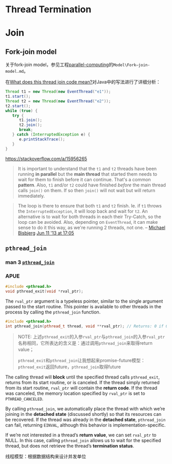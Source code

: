 # Thread Termination





# Join



## Fork-join model

关于fork-join model，参见工程[parallel-computing](https://dengking.github.io/machine-learning/)的`Model\Fork–join-model.md`。

在[What does this thread join code mean?](https://stackoverflow.com/questions/15956231/what-does-this-thread-join-code-mean)对Java中的写法进行了详细分析：

```Java
Thread t1 = new Thread(new EventThread("e1"));
t1.start();
Thread t2 = new Thread(new EventThread("e2"));
t2.start();
while (true) {
   try {
      t1.join();
      t2.join();
      break;
   } catch (InterruptedException e) {
      e.printStackTrace();
   }
}
```

https://stackoverflow.com/a/15956265

> It is important to understand that the `t1` and `t2` threads have been running **in parallel** but the **main thread** that started them needs to wait for them to finish before it can continue. That's a common **pattern**. Also, `t1` and/or `t2` could have finished *before* the main thread calls `join()` on them. If so then `join()` will not wait but will return immediately.



> The loop is there to ensure that both `t1` and `t2` finish. Ie. if `t1` throws the `InterruptedException`, it will loop back and wait for `t2`. An alternative is to wait for both threads in each their Try-Catch, so the loop can be avoided. Also, depending on `EventThread`, it can make sense to do it this way, as we're running 2 threads, not one. – [Michael Bisbjerg](https://stackoverflow.com/users/1246988/michael-bisbjerg) [Jun 11 '13 at 17:05](https://stackoverflow.com/questions/15956231/what-does-this-thread-join-code-mean#comment24650271_15956265)



## `pthread_join`

### man 3 [`pthread_join`](https://www.man7.org/linux/man-pages/man3/pthread_join.3.html)



### APUE 

```C++
#include <pthread.h>
void pthread_exit(void *rval_ptr);
```

The `rval_ptr` argument is a typeless pointer, similar to the single argument passed to the start routine. This pointer is available to other threads in the process by calling the `pthread_join` function.

```C++
#include <pthread.h>
int pthread_join(pthread_t thread, void **rval_ptr); // Returns: 0 if OK, error number on failure
```

> NOTE: 上述`pthread_exit`的入参`rval_ptr`与`pthread_join`的入参`rval_ptr`名称相同，它所表达的含义是：通过调用`pthread_join`来取得return value；
>
> `pthread_exit`和`pthread_join`让我想起来promise-future模型：`pthread_exit`返回future，`pthread_join`取得future

The calling thread will **block** until the specified thread calls `pthread_exit`, returns from its start routine, or is canceled. If the thread simply returned from its start routine, `rval_ptr` will contain the **return code**. If the thread was canceled, the memory location specified by `rval_ptr` is set to `PTHREAD_CANCELED`.

By calling `pthread_join`, we automatically place the thread with which we’re joining in the **detached state** (discussed shortly) so that its resources can be recovered. If the thread was already in the **detached state**, `pthread_join` can fail, returning `EINVAL`, although this behavior is implementation-specific.

If we’re not interested in a thread’s **return value**, we can set `rval_ptr` to NULL. In this case, calling `pthread_join` allows us to wait for the specified thread, but does not retrieve the thread’s **termination status**.







线程模型：根据数据结构来设计并发单位